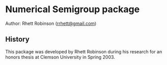 # Numerical Semigroup package

Author: Rhett Robinson (rrhett@gmail.com)

## History

This package was developed by Rhett Robinson during his research for an honors
thesis at Clemson University in Spring 2003.
